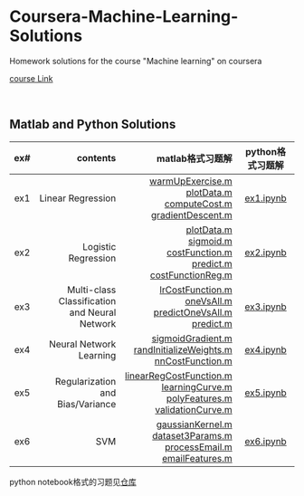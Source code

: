 # Coursera-Machine-Learning-Solutions

Homework solutions for the course "Machine learning" on coursera

[course Link](https://www.coursera.org/learn/machine-learning/home/welcome)

<br>

## Matlab and Python Solutions

|ex#|contents|matlab格式习题解|python格式习题解|
|:-:|-:|-:|:-:|
|ex1|Linear Regression|[warmUpExercise.m](ex1/warmUpExercise.m)<Br>[plotData.m](ex1/plotData.m)<br>[computeCost.m](ex1/computeCost.m)<br>[gradientDescent.m](ex1/gradientDescent.m)|[ex1.ipynb](ex1.ipynb)|
|ex2|Logistic Regression|[plotData.m](ex2/plotData.m)<br>[sigmoid.m](ex2/sigmoid.m)<br>[costFunction.m](ex2/costFunction.m)<br>[predict.m](ex2/predict.m)<br>[costFunctionReg.m](ex2/costFunctionReg.m)|[ex2.ipynb](ex2.ipynb)|
|ex3|Multi-class Classification<br>and Neural Network|[lrCostFunction.m](ex3/lrCostFunction.m)<br>[oneVsAll.m](ex3/oneVsAll.m)<br>[predictOneVsAll.m](ex3/predictOneVsAll.m)<br>[predict.m](ex3/predict.m)|[ex3.ipynb](ex3.ipynb)|
|ex4|Neural Network Learning|[sigmoidGradient.m](ex4/sigmoidGradient.m)<br>[randInitializeWeights.m](ex4/randInitializeWeights.m)<br>[nnCostFunction.m](ex4/nnCostFunction.m)|[ex4.ipynb](ex4.ipynb)|
|ex5|Regularization and Bias/Variance|[linearRegCostFunction.m](ex5/linearRegCostFunction.m)<br>[learningCurve.m](ex5/learningCurve.m)<br>[polyFeatures.m](ex5/polyFeatures.m)<br>[validationCurve.m](ex5/validationCurve.m)|[ex5.ipynb](ex5.ipynb)|
|ex6|SVM|[gaussianKernel.m](ex6/gaussianKernel.m)<Br>[dataset3Params.m](ex6/dataset3Params.m)<br>[processEmail.m](ex6/processEmail.m)<br>[emailFeatures.m](ex6/emailFeatures.m)|[ex6.ipynb](ex6.ipynb)|

python notebook格式的习题见[仓库](https://github.com/dibgerge/ml-coursera-python-assignments)

